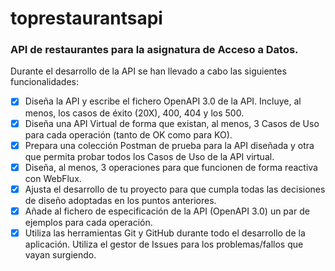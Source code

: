 
# toprestaurantsapi

### API de restaurantes para la asignatura de Acceso a Datos.

Durante el desarrollo de la API se han llevado a cabo las siguientes funcionalidades:

 - [x] Diseña la API y escribe el fichero OpenAPI 3.0 de la API. Incluye, al menos, los casos de éxito (20X), 400, 404 y los 500.
 - [x] Diseña una API Virtual de forma que existan, al menos, 3 Casos de Uso para cada operación (tanto de OK como para KO).
 - [x] Prepara una colección Postman de prueba para la API diseñada y otra que permita probar todos los Casos de Uso de la API virtual.
 - [x] Diseña, al menos, 3 operaciones para que funcionen de forma reactiva con WebFlux.
 - [x] Ajusta el desarrollo de tu proyecto para que cumpla todas las decisiones de diseño adoptadas en los puntos anteriores.
 - [x] Añade al fichero de especificación de la API (OpenAPI 3.0) un par de ejemplos para cada operación.
 - [x] Utiliza las herramientas Git y GitHub durante todo el desarrollo de la aplicación. Utiliza el gestor de Issues para los problemas/fallos que vayan surgiendo.
